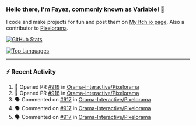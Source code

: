 ### Hello there, I'm Fayez, commonly known as Variable! 👋
I code and make projects for fun and post them on [My Itch.io page](https://variable-industries.itch.io/). Also a contributor to [Pixelorama](https://github.com/Orama-Interactive/Pixelorama).

[![GitHub Stats](https://github-readme-stats.vercel.app/api/?username=Variable-ind&show_icons=true&theme=merko)](https://github.com/anuraghazra/github-readme-stats)

[![Top Languages](https://github-readme-stats.vercel.app/api/top-langs/?username=Variable-ind&layout=compact&theme=merko)](https://github.com/anuraghazra/github-readme-stats)

---

### :zap: Recent Activity

<!--START_SECTION:activity-->
1. 💪 Opened PR [#919](https://github.com/Orama-Interactive/Pixelorama/pull/919) in [Orama-Interactive/Pixelorama](https://github.com/Orama-Interactive/Pixelorama)
2. 💪 Opened PR [#918](https://github.com/Orama-Interactive/Pixelorama/pull/918) in [Orama-Interactive/Pixelorama](https://github.com/Orama-Interactive/Pixelorama)
3. 🗣 Commented on [#917](https://github.com/Orama-Interactive/Pixelorama/issues/917#issuecomment-1752138999) in [Orama-Interactive/Pixelorama](https://github.com/Orama-Interactive/Pixelorama)
4. 🗣 Commented on [#917](https://github.com/Orama-Interactive/Pixelorama/issues/917#issuecomment-1752130674) in [Orama-Interactive/Pixelorama](https://github.com/Orama-Interactive/Pixelorama)
5. 🗣 Commented on [#917](https://github.com/Orama-Interactive/Pixelorama/issues/917#issuecomment-1752129145) in [Orama-Interactive/Pixelorama](https://github.com/Orama-Interactive/Pixelorama)
<!--END_SECTION:activity-->

<!--
**Variable-ind/Variable-ind** is a ✨ _special_ ✨ repository because its `README.md` (this file) appears on your GitHub profile.

Here are some ideas to get you started:
- 🌱 I’m currently studying at ...
- 🔭 I’m currently working on ...
- 👯 I’m looking to collaborate on ...
- 🤔 I’m looking for help with ...
- 💬 Ask me about ...
- 📫 How to reach me: ...
- ⚡ Fun fact: ...
-->

